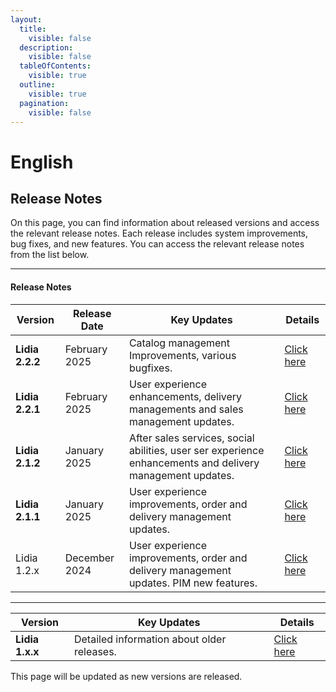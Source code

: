 ```yaml
---
layout:
  title:
    visible: false
  description:
    visible: false
  tableOfContents:
    visible: true
  outline:
    visible: true
  pagination:
    visible: false
---
```


# English

## Release Notes

On this page, you can find information about released versions and access the relevant release notes. Each release includes system improvements, bug fixes, and new features. You can access the relevant release notes from the list below.

***

#### Release Notes

| Version         | Release Date  | Key Updates                                                                                               | Details                                     |
| --------------- | ------------- | --------------------------------------------------------------------------------------------------------- | ------------------------------------------- |
| **Lidia 2.2.2** | February 2025 | Catalog management Improvements, various bugfixes.                                                        | [Click here](lidia-2.2.x-release-notes.md)  |
| **Lidia 2.2.1** | February 2025 | User experience enhancements, delivery managements and sales management updates.                          | [Click here](lidia-2.2.x-release-notes.md)  |
| **Lidia 2.1.2** | January 2025  | After sales services, social abilities, user ser experience enhancements and delivery management updates. | [Click here](lidia-2.1.x-release-notes.md)  |
| **Lidia 2.1.1** | January 2025  | User experience improvements, order and delivery management updates.                                      | [Click here](lidia-2.1.x-release-notes.md)  |
| Lidia 1.2.x     | December 2024 | User experience improvements, order and delivery management updates. PIM new features.                    | [Click here](lidia-1.12.x-release-notes.md) |

***

| Version         | Key Updates                                | Details                    |
| --------------- | ------------------------------------------ | -------------------------- |
| **Lidia 1.x.x** | Detailed information about older releases. | [Click here](older-1.x.x/) |

This page will be updated as new versions are released.
